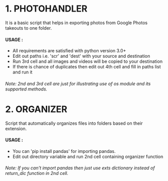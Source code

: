 # 1. PHOTOHANDLER

It is a basic script that helps in exporting photos from Google Photos takeouts to one folder.
#### USAGE : 
+ All requirements are satisfied with python version 3.0+
+ Edit out paths i.e. 'scr' and 'dest' with your source and destination
+ Run 3rd cell and all images and videos will be copied to your destination
+ If there is chance of duplicates then edit out 4th cell and fill in paths list and run it

###### Note: 2nd and 3rd cell are just for illustrating use of os module and its supported methods.



# 2. ORGANIZER
Script that automatically organizes files into folders based on their extension.
#### USAGE : 
+ You can 'pip install pandas' for importing pandas.
+ Edit out directory variable and run 2nd cell containing organizer function 

###### Note: If you can't import pandas then just use exts dictionary instead of return_dic function in 2nd cell.
